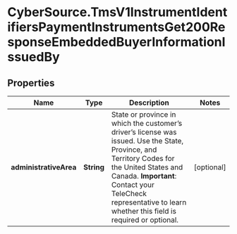 # CyberSource.TmsV1InstrumentIdentifiersPaymentInstrumentsGet200ResponseEmbeddedBuyerInformationIssuedBy

## Properties
Name | Type | Description | Notes
------------ | ------------- | ------------- | -------------
**administrativeArea** | **String** | State or province in which the customer’s driver’s license was issued. Use the State, Province, and Territory Codes for the United States and Canada.  **Important**: Contact your TeleCheck representative to learn whether this field is required or optional.  | [optional] 


